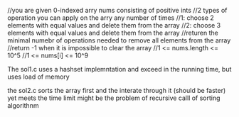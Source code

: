 //you are given 0-indexed arry nums consisting of  positive ints
//2 types of operation you can apply on the arry any number of times
//1: choose 2 elements with equal values and delete them from the array
//2: choose 3 elements with equal values and delete them from the array
//returen the minimal numebr of operations needed to remove all elements from the array
//return -1 when it is impossible to clear the array
//1 <= nums.length <= 10^5
//1 <= nums[i] <= 10^9

The sol1.c uses a hashset implemntation and exceed in the running time, but uses load of memory

the sol2.c sorts the array first and the interate through it (should be faster) yet meets the time limit
might be the problem of recursive calll of sorting algorithnm